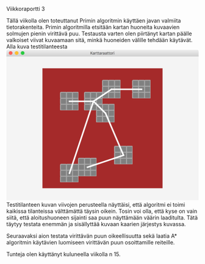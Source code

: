 Viikkoraportti 3

Tällä viikolla olen toteuttanut Primin algoritmin käyttäen javan valmiita tietorakenteita.
Primin algoritmilla etsitään kartan huoneita kuvaavien solmujen pienin virittävä puu. 
Testausta varten olen piirtänyt kartan päälle valkoiset viivat kuvaamaan sitä, minkä huoneiden välille tehdään käytävät.
Alla kuva testitilanteesta
![alt text](https://github.com/majormalfunk/karttaraattori/blob/master/Dokumentaatio/Testikuva.png "Kuva testitilanteesta")
Testitilanteen kuvan viivojen perusteella näyttäisi, että algoritmi ei toimi kaikissa tilanteissa välttämättä täysin oikein.
Tosin voi olla, että kyse on vain siitä, että aloitushuoneen sijainti saa puun näyttämään väärin laaditulta. Tätä täytyy testata enemmän ja sisällyttää kuvaan kaarien järjestys kuvassa.

Seuraavaksi aion testata virittävän puun oikeellisuutta sekä laatia A* algoritmin käytävien luomiseen virittävän puun osoittamille reiteille.

Tunteja olen käyttänyt kuluneella viikolla n 15.
